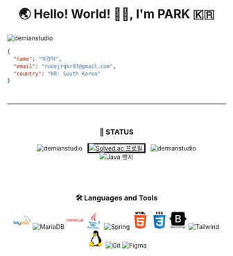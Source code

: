 <h1 align="center">🌏 Hello! World! 👋🏻, I'm PARK 🇰🇷</h1>
<p align="left"> <img src="https://komarev.com/ghpvc/?username=demianstudio&label=Profile%20views&color=0e75b6&style=flat" alt="demianstudio" /> </p>


```json
{
  "name": "박경덕",
  "email": "rudejrqkr97@gmail.com",
  "country": "KR: South Korea"
}
```
<br/>

---

<br/>

<div align="center">
  <h3>🚀 STATUS</h3>
</div>

<div align="center">
  <img src="https://github-readme-stats.vercel.app/api?username=demianstudio&show_icons=true&locale=en&theme=radical" alt="demianstudio" style="height: 121px;" />&nbsp;&nbsp;
  <span style=border:solid none>
  <a href="https://solved.ac/rudejrqkr97">
    <img src="http://mazassumnida.wtf/api/v2/generate_badge?boj=rudjejrqkr97" alt="Solved.ac 프로필" style="height: 120px;" />
  </a> 
  </span>
  &nbsp;&nbsp;
  <img src="https://github-readme-stats.vercel.app/api/top-langs?username=demianstudio&show_icons=true&locale=en&layout=compact&theme=dark" alt="demianstudio" style="height: 121px;" />
  <br>
  <img src="https://img.shields.io/badge/Java-007396?style=for-the-badge&logo=Java" alt="Java 뱃지" />
</div>





<br/>
<br/>
<br/>

<h3 align="center">🛠️ Languages and Tools</h3>
<p align="center">
  <a style="border:solid none href="https://www.mysql.com/" target="_blank" rel="noreferrer">
    <img src="https://raw.githubusercontent.com/devicons/devicon/master/icons/mysql/mysql-original-wordmark.svg" alt="MySQL" width="40" height="40"/>
  </a>
  <a style="border:solid href="https://mariadb.org/" target="_blank" rel="noreferrer">
    <img src="https://www.vectorlogo.zone/logos/mariadb/mariadb-icon.svg" alt="MariaDB" width="40" height="40"/>
  </a>
  <a style="border:solid href="https://www.oracle.com/" target="_blank" rel="noreferrer">
    <img src="https://raw.githubusercontent.com/devicons/devicon/master/icons/oracle/oracle-original.svg" alt="Oracle" width="40" height="40"/>
  </a>
  <a style="border:solid href="https://www.java.com" target="_blank" rel="noreferrer">
    <img src="https://raw.githubusercontent.com/devicons/devicon/master/icons/java/java-original.svg" alt="Java" width="40" height="40"/>
  </a>
  <a style="border:solid href="https://spring.io/" target="_blank" rel="noreferrer">
    <img src="https://www.vectorlogo.zone/logos/springio/springio-icon.svg" alt="Spring" width="40" height="40"/>
  </a>
  <a style="border:solid href="https://www.w3.org/html/" target="_blank" rel="noreferrer">
    <img src="https://raw.githubusercontent.com/devicons/devicon/master/icons/html5/html5-original-wordmark.svg" alt="HTML" width="40" height="40"/>
  </a>
  <a style="border:solid href="https://www.w3schools.com/css/" target="_blank" rel="noreferrer">
    <img src="https://raw.githubusercontent.com/devicons/devicon/master/icons/css3/css3-original-wordmark.svg" alt="CSS" width="40" height="40"/>
  </a>
  <a style="border:solid href="https://getbootstrap.com" target="_blank" rel="noreferrer">
    <img src="https://raw.githubusercontent.com/devicons/devicon/master/icons/bootstrap/bootstrap-plain-wordmark.svg" alt="Bootstrap" width="40" height="40"/>
  </a>
  <a style="border:solid href="https://tailwindcss.com/" target="_blank" rel="noreferrer">
    <img src="https://www.vectorlogo.zone/logos/tailwindcss/tailwindcss-icon.svg" alt="Tailwind" width="40" height="40"/>
  </a>
  <a style="border:solid href="https://www.linux.org/" target="_blank" rel="noreferrer">
    <img src="https://raw.githubusercontent.com/devicons/devicon/master/icons/linux/linux-original.svg" alt="Linux" width="40" height="40"/>
  </a>
  <a style="border:solid href="https://git-scm.com/" target="_blank" rel="noreferrer">
    <img src="https://www.vectorlogo.zone/logos/git-scm/git-scm-icon.svg" alt="Git" width="40" height="40"/>
  </a>
  <a style="border:solid href="https://www.figma.com/" target="_blank" rel="noreferrer">
    <img src="https://www.vectorlogo.zone/logos/figma/figma-icon.svg" alt="Figma" width="40" height="40"/>
  </a>
</p>

<br/>
<br/>
<br/>


